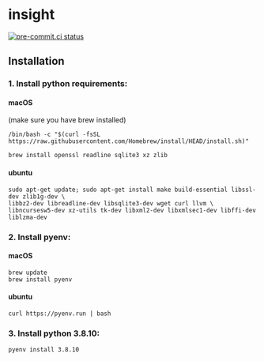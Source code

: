 # insight

[![pre-commit.ci status](https://results.pre-commit.ci/badge/github/synthesized-io/insight/master.svg)](https://results.pre-commit.ci/latest/github/synthesized-io/insight/master)

Installation
--------------

### 1. Install python requirements:
#### macOS
(make sure you have brew installed)
```
/bin/bash -c "$(curl -fsSL https://raw.githubusercontent.com/Homebrew/install/HEAD/install.sh)"
```
```
brew install openssl readline sqlite3 xz zlib
```
#### ubuntu
```
sudo apt-get update; sudo apt-get install make build-essential libssl-dev zlib1g-dev \
libbz2-dev libreadline-dev libsqlite3-dev wget curl llvm \
libncursesw5-dev xz-utils tk-dev libxml2-dev libxmlsec1-dev libffi-dev liblzma-dev
```

### 2. Install pyenv:
#### macOS
```
brew update
brew install pyenv
```
#### ubuntu
```
curl https://pyenv.run | bash
```
### 3. Install python 3.8.10:
```
pyenv install 3.8.10
```
